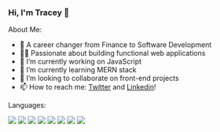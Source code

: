 ### Hi, I'm Tracey 👋


About Me:

- 🧮 A career changer from Finance to Software Development 
- 👩‍💻 Passionate about building functional web applications 
- 🔭 I’m currently working on JavaScript
- 🌱 I’m currently learning MERN stack
- 👯 I’m looking to collaborate on front-end projects
- 📫 How to reach me: [Twitter](https://twitter.com/traceytdev) and [Linkedin](https://www.linkedin.com/in/tracey-t-b0693415b/)!


Languages:

![](https://img.shields.io/badge/-Git-F05032?logo=Git&logoColor=white&style=flat)
![](https://img.shields.io/badge/-Sass-CC6699?logo=Sass&logoColor=white&style=flat)
![](https://img.shields.io/badge/-Ruby-CC342D?logo=Ruby&logoColor=white&style=flat)
![](https://img.shields.io/badge/-JavaScript-F7DF1E?logo=JavaScript&logoColor=black&style=flat)
![](https://img.shields.io/badge/-ReactJS-61DAFB?logo=react&logoColor=black&style=flat)
![](https://img.shields.io/badge/-NodeJS-339933?logo=Node.js&logoColor=white&style=flat)
![](https://img.shields.io/badge/-MongoDB-47A248?logo=Node.js&logoColor=white&style=flat)
![](https://img.shields.io/badge/-PostgreSQL-336791?logo=PostgreSQL&logoColor=white&style=flat)



